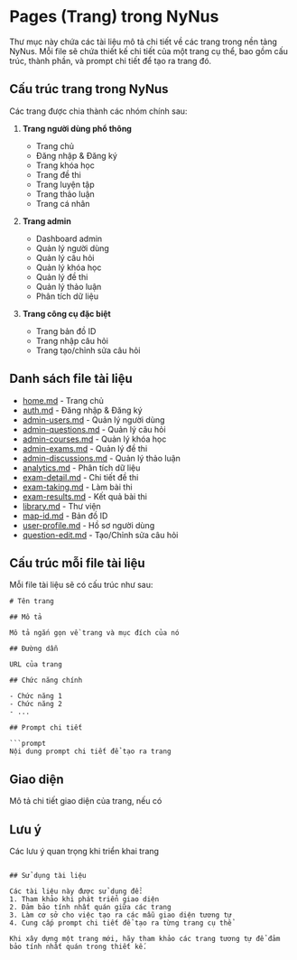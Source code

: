 # Pages (Trang) trong NyNus

Thư mục này chứa các tài liệu mô tả chi tiết về các trang trong nền tảng NyNus. Mỗi file sẽ chứa thiết kế chi tiết của một trang cụ thể, bao gồm cấu trúc, thành phần, và prompt chi tiết để tạo ra trang đó.

## Cấu trúc trang trong NyNus

Các trang được chia thành các nhóm chính sau:

1. **Trang người dùng phổ thông**

   - Trang chủ
   - Đăng nhập & Đăng ký
   - Trang khóa học
   - Trang đề thi
   - Trang luyện tập
   - Trang thảo luận
   - Trang cá nhân

2. **Trang admin**

   - Dashboard admin
   - Quản lý người dùng
   - Quản lý câu hỏi
   - Quản lý khóa học
   - Quản lý đề thi
   - Quản lý thảo luận
   - Phân tích dữ liệu

3. **Trang công cụ đặc biệt**
   - Trang bản đồ ID
   - Trang nhập câu hỏi
   - Trang tạo/chỉnh sửa câu hỏi

## Danh sách file tài liệu

- [home.md](./home.md) - Trang chủ
- [auth.md](./auth.md) - Đăng nhập & Đăng ký
- [admin-users.md](./admin-users.md) - Quản lý người dùng
- [admin-questions.md](./admin-questions.md) - Quản lý câu hỏi
- [admin-courses.md](./admin-courses.md) - Quản lý khóa học
- [admin-exams.md](./admin-exams.md) - Quản lý đề thi
- [admin-discussions.md](./admin-discussions.md) - Quản lý thảo luận
- [analytics.md](./analytics.md) - Phân tích dữ liệu
- [exam-detail.md](./exam-detail.md) - Chi tiết đề thi
- [exam-taking.md](./exam-taking.md) - Làm bài thi
- [exam-results.md](./exam-results.md) - Kết quả bài thi
- [library.md](./library.md) - Thư viện
- [map-id.md](./map-id.md) - Bản đồ ID
- [user-profile.md](./user-profile.md) - Hồ sơ người dùng
- [question-edit.md](./question-edit.md) - Tạo/Chỉnh sửa câu hỏi

## Cấu trúc mỗi file tài liệu

Mỗi file tài liệu sẽ có cấu trúc như sau:

````
# Tên trang

## Mô tả

Mô tả ngắn gọn về trang và mục đích của nó

## Đường dẫn

URL của trang

## Chức năng chính

- Chức năng 1
- Chức năng 2
- ...

## Prompt chi tiết

```prompt
Nội dung prompt chi tiết để tạo ra trang
````

## Giao diện

Mô tả chi tiết giao diện của trang, nếu có

## Lưu ý

Các lưu ý quan trọng khi triển khai trang

```

## Sử dụng tài liệu

Các tài liệu này được sử dụng để:
1. Tham khảo khi phát triển giao diện
2. Đảm bảo tính nhất quán giữa các trang
3. Làm cơ sở cho việc tạo ra các mẫu giao diện tương tự
4. Cung cấp prompt chi tiết để tạo ra từng trang cụ thể

Khi xây dựng một trang mới, hãy tham khảo các trang tương tự để đảm bảo tính nhất quán trong thiết kế.
```
